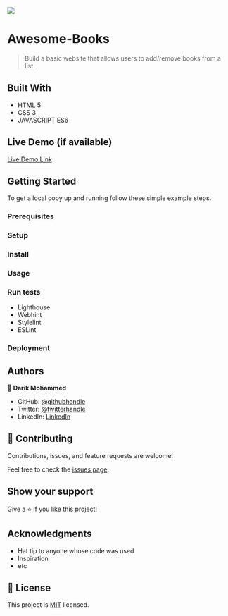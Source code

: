 ![](https://img.shields.io/badge/Microverse-blueviolet)

# Awesome-Books

> Build a basic website that allows users to add/remove books from a list.

## Built With

- HTML 5
- CSS 3
- JAVASCRIPT ES6

## Live Demo (if available)

[Live Demo Link](https://darikmohammed.github.io/ES6-Awesome-Books/)

## Getting Started

To get a local copy up and running follow these simple example steps.

### Prerequisites

### Setup

### Install

### Usage

### Run tests

- Lighthouse
- Webhint
- Stylelint
- ESLint

### Deployment

## Authors

👤 **Darik Mohammed**

- GitHub: [@githubhandle](https://github.com/darikmohammed)
- Twitter: [@twitterhandle](https://twitter.com/r_darik)
- LinkedIn: [LinkedIn](https://www.linkedin.com/in/darik-mohammed-57352120b/)

## 🤝 Contributing

Contributions, issues, and feature requests are welcome!

Feel free to check the [issues page](../../issues/).

## Show your support

Give a ⭐️ if you like this project!

## Acknowledgments

- Hat tip to anyone whose code was used
- Inspiration
- etc

## 📝 License

This project is [MIT](./MIT.md) licensed.
